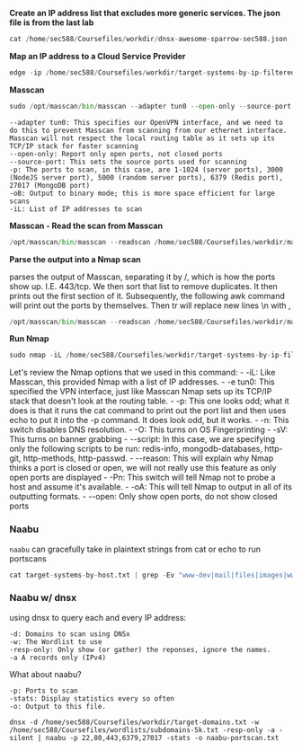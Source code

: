 **Create an IP address list that excludes more generic services. The json file is from the last lab**
```python
cat /home/sec588/Coursefiles/workdir/dnsx-awesome-sparrow-sec588.json | jq -r '. | "Hostname: \(.host) A Record: \(.a[]?)"' | grep -Ev "mail|MX|heroku|office|s3-website|files|www-dev|www|images" | awk '{ print $5 }' | anew /home/sec588/Coursefiles/workdir/target-systems-by-ip-filtered.txt
```

**Map an IP address to a Cloud Service Provider**
```python
edge -ip /home/sec588/Coursefiles/workdir/target-systems-by-ip-filtered.txt -prefix
```

**Masscan**
```python
sudo /opt/masscan/bin/masscan --adapter tun0 --open-only --source-port 40000-41023 -p 1-1024,3000,5000,6379,27017 -oB /home/sec588/Coursefiles/workdir/masscan.bin -iL /home/sec588/Coursefiles/workdir/target-systems-by-ip-filtered.txt
```
>
    
    --adapter tun0: This specifies our OpenVPN interface, and we need to do this to prevent Masscan from scanning from our ethernet interface. Masscan will not respect the local routing table as it sets up its TCP/IP stack for faster scanning
    --open-only: Report only open ports, not closed ports
    --source-port: This sets the source ports used for scanning
    -p: The ports to scan, in this case, are 1-1024 (server ports), 3000 (NodeJS server port), 5000 (random server ports), 6379 (Redis port), 27017 (MongoDB port)
    -oB: Output to binary mode; this is more space efficient for large scans
    -iL: List of IP addresses to scan


**Masscan - Read the scan from Masscan**
```python
/opt/masscan/bin/masscan --readscan /home/sec588/Coursefiles/workdir/masscan.bin
```

**Parse the output into a Nmap scan**

parses the output of Masscan, separating it by /, which is how the ports show up. I.E. 443/tcp. We then sort that list to remove duplicates. It then prints out the first section of it. Subsequently, the following awk command will print out the ports by themselves. Then tr will replace new lines \n with ,

```python
/opt/masscan/bin/masscan --readscan /home/sec588/Coursefiles/workdir/masscan.bin | awk -F\/ '{ print $1 }' | sort -u | awk '{ print $4 }' | tr "\n" "," > /home/sec588/Coursefiles/workdir/portlist.txt
```

**Run Nmap**

```python
sudo nmap -iL /home/sec588/Coursefiles/workdir/target-systems-by-ip-filtered.txt -e tun0 -p `echo $(cat /home/sec588/Coursefiles/workdir/portlist.txt)` -n -O -sV --script redis-info,mongodb-databases,http-git,http-methods,http-passwd --open --reason -Pn -oA /home/sec588/Coursefiles/workdir/scan
```
Let's review the Nmap options that we used in this command: - -iL: Like Masscan, this provided Nmap with a list of IP addresses. - -e tun0: This specified the VPN interface, just like Masscan Nmap sets up its TCP/IP stack that doesn't look at the routing table. - -p: This one looks odd; what it does is that it runs the cat command to print out the port list and then uses echo to put it into the -p command. It does look odd, but it works. - -n: This switch disables DNS resolution. - -O: This turns on OS Fingerprinting - -sV: This turns on banner grabbing - --script: In this case, we are specifying only the following scripts to be run: redis-info, mongodb-databases, http-git, http-methods, http-passwd. - --reason: This will explain why Nmap thinks a port is closed or open, we will not really use this feature as only open ports are displayed - -Pn: This switch will tell Nmap not to probe a host and assume it's available. - -oA: This will tell Nmap to output in all of its outputting formats. - --open: Only show open ports, do not show closed ports

### Naabu

`naabu` can gracefully take in plaintext strings from cat or echo to run portscans
```python
cat target-systems-by-host.txt | grep -Ev "www-dev|mail|files|images|www.|^awesome-sparrow" | naabu -p 22,80,443,6379,27017 -o /home/sec588/Coursefiles/workdir/naabu-portscan.txt
```

### Naabu w/ dnsx

using dnsx to query each and every IP address:

    -d: Domains to scan using DNSx
    -w: The Wordlist to use
    -resp-only: Only show (or gather) the reponses, ignore the names.
    -a A records only (IPv4)

What about naabu?

    -p: Ports to scan
    -stats: Display statistics every so often
    -o: Output to this file.


```
dnsx -d /home/sec588/Coursefiles/workdir/target-domains.txt -w /home/sec588/Coursefiles/wordlists/subdomains-5k.txt -resp-only -a -silent | naabu -p 22,80,443,6379,27017 -stats -o naabu-portscan.txt
```
